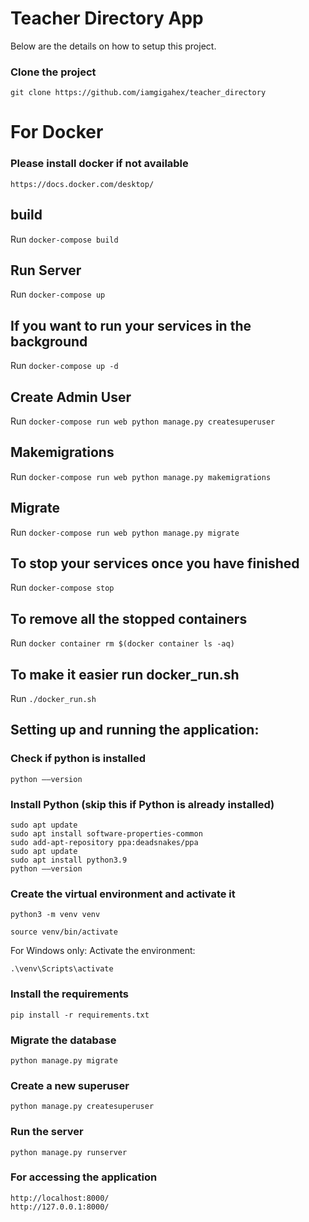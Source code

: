# Teacher Directory App

Below are the details on how to setup this project.

### Clone the project
```
git clone https://github.com/iamgigahex/teacher_directory
```

# For Docker

### Please install docker if not available 
`https://docs.docker.com/desktop/`

## build

Run `docker-compose build`

## Run Server

Run `docker-compose up`

## If you want to run your services in the background

Run `docker-compose up -d`

## Create Admin User

Run `docker-compose run web python manage.py createsuperuser`

## Makemigrations

Run `docker-compose run web python manage.py makemigrations`

## Migrate

Run `docker-compose run web python manage.py migrate`

## To stop your services once you have finished

Run `docker-compose stop`

## To remove all the stopped containers

Run `docker container rm $(docker container ls -aq)`

## To make it easier run docker_run.sh 


Run `./docker_run.sh`


## Setting up and running the application:

### Check if python is installed
```
python ––version
```

### Install Python (skip this if Python is already installed)
```
sudo apt update
sudo apt install software-properties-common
sudo add-apt-repository ppa:deadsnakes/ppa
sudo apt update
sudo apt install python3.9
python ––version
```

### Create the virtual environment and activate it
```
python3 -m venv venv

source venv/bin/activate 
```

For Windows only:
Activate the environment:
```
.\venv\Scripts\activate
```

### Install the requirements
```
pip install -r requirements.txt
```

### Migrate the database
```
python manage.py migrate
```

### Create a new superuser
```
python manage.py createsuperuser
```

### Run the server
```
python manage.py runserver
```

### For accessing the application

```
http://localhost:8000/
http://127.0.0.1:8000/
```
